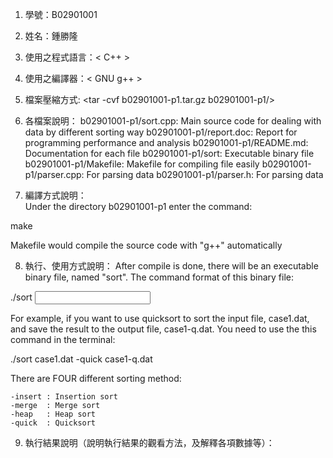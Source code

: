 1. 學號：B02901001
2. 姓名：鍾勝隆
3. 使用之程式語言：< C++ >
4. 使用之編譯器：< GNU g++ >
5. 檔案壓縮方式: <tar -cvf b02901001-p1.tar.gz b02901001-p1/>
6. 各檔案說明：
b02901001-p1/sort.cpp: Main source code for dealing with data by different sorting way
b02901001-p1/report.doc: Report for programming performance and analysis
b02901001-p1/README.md: Documentation for each file
b02901001-p1/sort: Executable binary file
b02901001-p1/Makefile: Makefile for compiling file easily
b02901001-p1/parser.cpp: For parsing data
b02901001-p1/parser.h:  For parsing data

7. 編譯方式說明：          
Under the directory b02901001-p1 enter the command:

make

Makefile would compile the source code with "g++" automatically

8. 執行、使用方式說明：
After compile is done, there will be an executable binary file, named "sort".
The command format of this binary file:

./sort <input file name> <which kind of sort> <output file name>

For example, if you want to use quicksort to sort the input file, case1.dat,
and save the result to the output file, case1-q.dat. You need to use the this
command in the terminal:

./sort case1.dat -quick case1-q.dat

There are FOUR different sorting method:
    
    -insert : Insertion sort
    -merge  : Merge sort
    -heap   : Heap sort
    -quick  : Quicksort

9. 執行結果說明（說明執行結果的觀看方法，及解釋各項數據等）：

